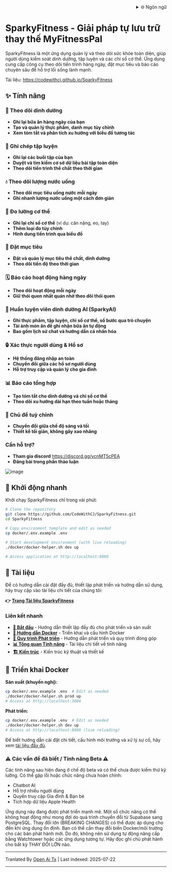 ﻿<div align="right">
  <details>
    <summary >🌐 Ngôn ngữ</summary>
    <div>
      <div align="right">
        <p><a href="https://openaitx.github.io/view.html?user=CodeWithCJ&project=SparkyFitness&lang=en">English</a></p>
        <p><a href="https://openaitx.github.io/view.html?user=CodeWithCJ&project=SparkyFitness&lang=zh-CN">简体中文</a></p>
        <p><a href="https://openaitx.github.io/view.html?user=CodeWithCJ&project=SparkyFitness&lang=zh-TW">繁體中文</a></p>
        <p><a href="https://openaitx.github.io/view.html?user=CodeWithCJ&project=SparkyFitness&lang=ja">日本語</a></p>
        <p><a href="https://openaitx.github.io/view.html?user=CodeWithCJ&project=SparkyFitness&lang=ko">한국어</a></p>
        <p><a href="https://openaitx.github.io/view.html?user=CodeWithCJ&project=SparkyFitness&lang=hi">हिन्दी</a></p>
        <p><a href="https://openaitx.github.io/view.html?user=CodeWithCJ&project=SparkyFitness&lang=th">ไทย</a></p>
        <p><a href="https://openaitx.github.io/view.html?user=CodeWithCJ&project=SparkyFitness&lang=fr">Français</a></p>
        <p><a href="https://openaitx.github.io/view.html?user=CodeWithCJ&project=SparkyFitness&lang=de">Deutsch</a></p>
        <p><a href="https://openaitx.github.io/view.html?user=CodeWithCJ&project=SparkyFitness&lang=es">Español</a></p>
        <p><a href="https://openaitx.github.io/view.html?user=CodeWithCJ&project=SparkyFitness&lang=it">Itapano</a></p>
        <p><a href="https://openaitx.github.io/view.html?user=CodeWithCJ&project=SparkyFitness&lang=ru">Русский</a></p>
        <p><a href="https://openaitx.github.io/view.html?user=CodeWithCJ&project=SparkyFitness&lang=pt">Português</a></p>
        <p><a href="https://openaitx.github.io/view.html?user=CodeWithCJ&project=SparkyFitness&lang=nl">Nederlands</a></p>
        <p><a href="https://openaitx.github.io/view.html?user=CodeWithCJ&project=SparkyFitness&lang=pl">Polski</a></p>
        <p><a href="https://openaitx.github.io/view.html?user=CodeWithCJ&project=SparkyFitness&lang=ar">العربية</a></p>
        <p><a href="https://openaitx.github.io/view.html?user=CodeWithCJ&project=SparkyFitness&lang=fa">فارسی</a></p>
        <p><a href="https://openaitx.github.io/view.html?user=CodeWithCJ&project=SparkyFitness&lang=tr">Türkçe</a></p>
        <p><a href="https://openaitx.github.io/view.html?user=CodeWithCJ&project=SparkyFitness&lang=vi">Tiếng Việt</a></p>
        <p><a href="https://openaitx.github.io/view.html?user=CodeWithCJ&project=SparkyFitness&lang=id">Bahasa Indonesia</a></p>
      </div>
    </div>
  </details>
</div>

# SparkyFitness - Giải pháp tự lưu trữ thay thế MyFitnessPal

SparkyFitness là một ứng dụng quản lý và theo dõi sức khỏe toàn diện, giúp người dùng kiểm soát dinh dưỡng, tập luyện và các chỉ số cơ thể. Ứng dụng cung cấp công cụ theo dõi tiến trình hàng ngày, đặt mục tiêu và báo cáo chuyên sâu để hỗ trợ lối sống lành mạnh.

Tài liệu: https://codewithcj.github.io/SparkyFitness

## ✨ Tính năng

### 🍎 Theo dõi dinh dưỡng

* **Ghi lại bữa ăn hàng ngày của bạn**
* **Tạo và quản lý thực phẩm, danh mục tùy chỉnh**
* **Xem tóm tắt và phân tích xu hướng với biểu đồ tương tác**

### 💪 Ghi chép tập luyện

* **Ghi lại các buổi tập của bạn**
* **Duyệt và tìm kiếm cơ sở dữ liệu bài tập toàn diện**
* **Theo dõi tiến trình thể chất theo thời gian**

### 💧 Theo dõi lượng nước uống

* **Theo dõi mục tiêu uống nước mỗi ngày**
* **Ghi nhanh lượng nước uống một cách đơn giản**

### 📏 Đo lường cơ thể

* **Ghi lại chỉ số cơ thể** (ví dụ: cân nặng, eo, tay)
* **Thêm loại đo tùy chỉnh**
* **Hình dung tiến trình qua biểu đồ**

### 🎯 Đặt mục tiêu

* **Đặt và quản lý mục tiêu thể chất, dinh dưỡng**
* **Theo dõi tiến độ theo thời gian**

### 🗓️ Báo cáo hoạt động hàng ngày

* **Theo dõi hoạt động mỗi ngày**
* **Giữ thói quen nhất quán nhờ theo dõi thói quen**

### 🤖 Huấn luyện viên dinh dưỡng AI (SparkyAI)

* **Ghi thực phẩm, tập luyện, chỉ số cơ thể, số bước qua trò chuyện**
* **Tải ảnh món ăn để ghi nhận bữa ăn tự động**
* **Bao gồm lịch sử chat và hướng dẫn cá nhân hóa**

### 🔒 Xác thực người dùng & Hồ sơ

* **Hệ thống đăng nhập an toàn**
* **Chuyển đổi giữa các hồ sơ người dùng**
* **Hỗ trợ truy cập và quản lý cho gia đình**

### 📊 Báo cáo tổng hợp

* **Tạo tóm tắt cho dinh dưỡng và chỉ số cơ thể**
* **Theo dõi xu hướng dài hạn theo tuần hoặc tháng**

### 🎨 Chủ đề tuỳ chỉnh

* **Chuyển đổi giữa chế độ sáng và tối**
* **Thiết kế tối giản, không gây xao nhãng**

### Cần hỗ trợ?
* **Tham gia discord**
  https://discord.gg/vcnMT5cPEA
* **Đăng bài trong phần thảo luận**




![image](https://github.com/user-attachments/assets/ccc7f34e-a663-405f-a4d4-a9888c3197bc)

## 🚀 Khởi động nhanh

Khởi chạy SparkyFitness chỉ trong vài phút:

```bash
# Clone the repository
git clone https://github.com/CodeWithCJ/SparkyFitness.git
cd SparkyFitness

# Copy environment template and edit as needed
cp docker/.env.example .env

# Start development environment (with live reloading)
./docker/docker-helper.sh dev up

# Access application at http://localhost:8080
```
## 📖 Tài liệu

Để có hướng dẫn cài đặt đầy đủ, thiết lập phát triển và hướng dẫn sử dụng, hãy truy cập vào tài liệu chi tiết của chúng tôi:

**👉 [Trang Tài liệu SparkyFitness](https://codewithcj.github.io/SparkyFitness)**

### Liên kết nhanh

- **[🚀 Bắt đầu](https://codewithcj.github.io/SparkyFitness/developer/getting-started)** - Hướng dẫn thiết lập đầy đủ cho phát triển và sản xuất
- **[🐳 Hướng dẫn Docker](https://codewithcj.github.io/SparkyFitness/developer/docker)** - Triển khai và cấu hình Docker
- **[🔧 Quy trình Phát triển](https://codewithcj.github.io/SparkyFitness/developer/workflow)** - Hướng dẫn phát triển và quy trình đóng góp  
- **[📊 Tổng quan Tính năng](https://codewithcj.github.io/SparkyFitness/features/)** - Tài liệu chi tiết về tính năng
- **[🏗️ Kiến trúc](https://codewithcj.github.io/SparkyFitness/app-overview)** - Kiến trúc kỹ thuật và thiết kế

## 🐳 Triển khai Docker

**Sản xuất (khuyến nghị):**

```bash
cp docker/.env.example .env  # Edit as needed
./docker/docker-helper.sh prod up
# Access at http://localhost:3004
```
**Phát triển:**

```bash
cp docker/.env.example .env  # Edit as needed  
./docker/docker-helper.sh dev up
# Access at http://localhost:8080 (live reloading)
```
Để biết hướng dẫn cài đặt chi tiết, cấu hình môi trường và xử lý sự cố, hãy xem [tài liệu đầy đủ](https://codewithcj.github.io/SparkyFitness/developer/getting-started).

### ⚠️ Các vấn đề đã biết / Tính năng Beta ⚠️

Các tính năng sau hiện đang ở chế độ beta và có thể chưa được kiểm thử kỹ lưỡng. Có thể gặp lỗi hoặc chức năng chưa hoàn chỉnh:

*   Chatbot AI
*   Hỗ trợ nhiều người dùng
*   Quyền truy cập Gia đình & Bạn bè
*   Tích hợp dữ liệu Apple Health

Ứng dụng này đang được phát triển mạnh mẽ. Một số chức năng có thể không hoạt động như mong đợi do quá trình chuyển đổi từ Supabase sang PostgreSQL. Thay đổi lớn (BREAKING CHANGES) có thể được áp dụng cho đến khi ứng dụng ổn định.
Bạn có thể cần thay đổi biến Docker/môi trường cho các bản phát hành mới. Do đó, không nên sử dụng tự động nâng cấp bằng Watchtower hoặc các ứng dụng tương tự. Hãy đọc ghi chú phát hành cho bất kỳ THAY ĐỔI LỚN nào.





---

Tranlated By [Open Ai Tx](https://github.com/OpenAiTx/OpenAiTx) | Last indexed: 2025-07-22

---